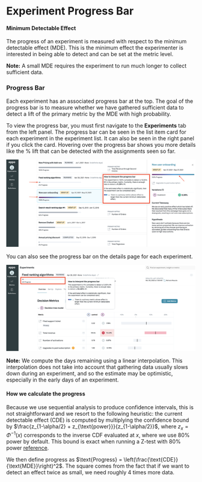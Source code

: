 # Experiment Progress Bar

#### Minimum Detectable Effect
The progress of an experiment is measured with respect to the minimum detectable effect (MDE). This is the minimum effect the experimenter is interested in being able to detect and can be set at the metric level.

**Note:** A small MDE requires the experiment to run much longer to collect sufficient data.

### Progress Bar
Each experiment has an associated progress bar at the top. The goal of the progress bar is to measure whether we have gathered sufficient data to detect a lift of the primary metric by the MDE with high probability.

To view the progress bar, you must first navigate to the **Experiments** tab from the left panel. The progress bar can be seen in the list item card for each experiment in the experiment list. It can also be seen in the right panel if you click the card. Hovering over the progress bar shows you more details like the % lift that can be detected with the assignments seen so far.

![Completed progress bar](../../../static/img/measuring-experiments/completed-progress-bar.png)

You can also see the progress bar on the details page for each experiment.

![Running progress bar](../../../static/img/measuring-experiments/running-progress-bar.png)

**Note:** We compute the days remaining using a linear interpolation. This interpolation does not take into account that gathering data usually slows down during an experiment, and so the estimate may be optimistic, especially in the early days of an experiment.

#### How we calculate the progress
Because we use sequential analysis to produce confidence intervals, this is not straightforward and we resort to the following heuristic: the current detectable effect (CDE) is computed by multiplying the confidence bound by $\frac{z_{1-\alpha/2} + z_{\text{power}}}{z_{1-\alpha/2}}$, where $z_x = \Phi^{-1}(x)$ corresponds to the inverse CDF evaluated at $x$, where we use 80% power by default. This bound is exact when running a Z-test with 80% power [reference](http://www.stat.columbia.edu/~gelman/stuff_for_blog/chap20.pdf).

We then define progress as $\text{Progress} = \left(\frac{\text{CDE}}{\text{MDE}}\right)^2$. The square comes from the fact that if we want to detect an effect twice as small, we need roughly 4 times more data.
